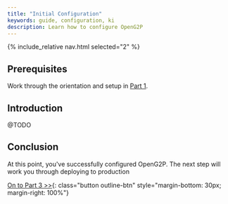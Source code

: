 ```yaml
---
title: "Initial Configuration"
keywords: guide, configuration, ki
description: Learn how to configure OpenG2P
---
```


{% include_relative nav.html selected="2" %}

## Prerequisites

Work through the orientation and setup in [Part 1](index.md).

## Introduction

@TODO

## Conclusion

At this point, you've successfully configured OpenG2P. The next step will work you through deploying to production

[On to Part 3 >>](part3.md){: class="button outline-btn" style="margin-bottom: 30px; margin-right: 100%"}

